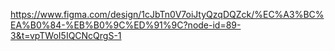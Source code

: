 https://www.figma.com/design/1cJbTn0V7oiJtyQzqDQZck/%EC%A3%BC%EA%B0%84-%EB%B0%9C%ED%91%9C?node-id=89-3&t=vpTWoI5IQCNcQrgS-1
